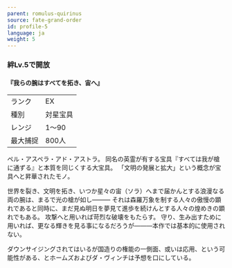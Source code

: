 ```yaml
---
parent: romulus-quirinus
source: fate-grand-order
id: profile-5
language: ja
weight: 5
---
```


### 絆Lv.5で開放

#### 『我らの腕はすべてを拓き、宙へ』

<table>
  <tr><td>ランク</td><td>EX</td></tr>
  <tr><td>種別</td><td>対星宝具</td></tr>
  <tr><td>レンジ</td><td>1～90</td></tr>
  <tr><td>最大捕捉</td><td>800人</td></tr>
</table>

ペル・アスペラ・アド・アストラ。
同名の英霊が有する宝具『すべては我が槍に通ずる』と本質を同じくする大宝具。
「文明の発展と拡大」という概念が宝具へと昇華されたモノ。

世界を裂き、文明を拓き、いつか星々の宙（ソラ）へまで届かんとする浪漫なる両の腕は、まるで光の槍が如し―――
それは森羅万象を制する人々の傲慢の顕れであると同時に、まだ見ぬ明日を夢見て進歩を続けんとする人々の煌めきの顕れでもある。
攻撃へと用いれば苛烈な破壊をもたらす。
守り、生み出すために用いれば、更なる輝きを見る事になるだろうが―――本作では基本的に使用されない。

ダウンサイジングされてはいるが国造りの権能の一側面、或いは応用、という可能性がある、とホームズおよびダ・ヴィンチは予想を口にしている。
